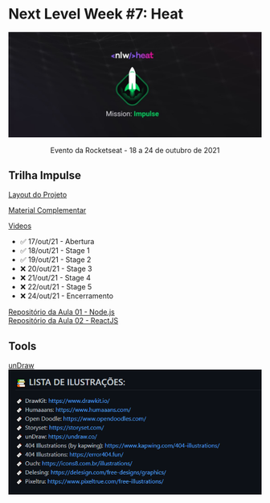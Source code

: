 # Next Level Week #7: Heat

![nlw-heat-impulse-logo](./archive/nlw-heat-impulse.jpg)
<p align="center">Evento da Rocketseat - 18 a 24 de outubro de 2021</p>

## Trilha Impulse

[Layout do Projeto](https://www.figma.com/community/file/1031699316177416916)

[Material Complementar](https://efficient-sloth-d85.notion.site/Impulse-240cb588fb8d4089917c7a6cef0008b3)

[Videos](https://nextlevelweek.com/episodios/impulse/aula-1/edicao/7)

- ✅ 17/out/21 - Abertura
- ✅ 18/out/21 - Stage 1
- ✅ 19/out/21 - Stage 2
- ❌ 20/out/21 - Stage 3
- ❌ 21/out/21 - Stage 4
- ❌ 22/out/21 - Stage 5
- ❌ 24/out/21 - Encerramento

[Repositório da Aula 01 - Node.js](https://github.com/rocketseat-education/nlw-heat-node)\
[Repositório da Aula 02 - ReactJS](https://github.com/rocketseat-education/nlw-heat-web)

## Tools

[unDraw](https://undraw.co/)
![Tools](./archive/tools.png)
